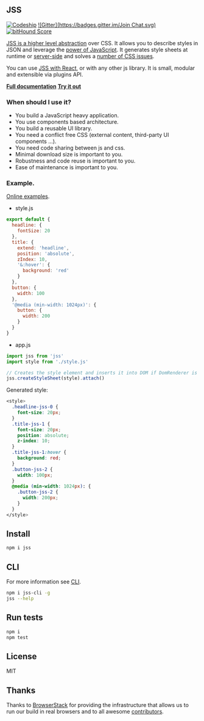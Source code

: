 ## JSS

[![Codeship](https://codeship.com/projects/a63ccb40-5d57-0133-fdca-6a352dca42a3/status?branch=master)](https://www.codeship.io/projects/111070)
[![Gitter](https://badges.gitter.im/Join Chat.svg)](https://gitter.im/jsstyles/jss?utm_source=badge&utm_medium=badge&utm_campaign=pr-badge&utm_content=badge)
[![bitHound Score](https://www.bithound.io/jsstyles/jss/badges/score.svg)](https://www.bithound.io/jsstyles/jss)

[JSS is a higher level abstraction](https://medium.com/@oleg008/jss-is-css-d7d41400b635) over CSS. It allows you to describe styles in JSON and leverage the [power of JavaScript](./docs/vs.md). It generates style sheets at runtime or [server-side](./docs/server-side.md) and solves a [number of CSS issues](./docs/solved-issues.md).

You can use [JSS with React](https://github.com/jsstyles/react-jss), or with any other js library. It is small, modular and extensible via plugins API.

[**Full documentation**](./docs/index.md)
[**Try it out**](http://jsstyles.github.io/repl/)

### When should I use it?

- You build a JavaScript heavy application.
- You use components based architecture.
- You build a reusable UI library.
- You need a conflict free CSS (external content, third-party UI components ...).
- You need code sharing between js and css.
- Minimal download size is important to you.
- Robustness and code reuse is important to you.
- Ease of maintenance is important to you.

### Example.

[Online examples](http://jsstyles.github.io/examples/index.html).

- style.js
```javascript
export default {
  headline: {
    fontSize: 20
  },
  title: {
    extend: 'headline',
    position: 'absolute',
    zIndex: 10,
    '&:hover': {
      background: 'red'
    }
  },
  button: {
    width: 100
  },
  '@media (min-width: 1024px)': {
    button: {
      width: 200
    }
  }
}
```

- app.js
```javascript
import jss from 'jss'
import style from './style.js'

// Creates the style element and inserts it into DOM if DomRenderer is used.
jss.createStyleSheet(style).attach()
```

Generated style:

```css
<style>
  .headline-jss-0 {
    font-size: 20px;
  }
  .title-jss-1 {
    font-size: 20px;
    position: absolute;
    z-index: 10;
  }
  .title-jss-1:hover {
    background: red;
  }
  .button-jss-2 {
    width: 100px;
  }
  @media (min-width: 1024px): {
    .button-jss-2 {
      width: 200px;
    }
  }
</style>
```

## Install

```bash
npm i jss
```

## CLI

For more information see [CLI](https://github.com/jsstyles/jss-cli).

```bash
npm i jss-cli -g
jss --help
```

## Run tests

```bash
npm i
npm test
```

## License

MIT

## Thanks

Thanks to [BrowserStack](https://www.browserstack.com) for providing the infrastructure that allows us to run our build in real browsers and to all awesome [contributors](https://github.com/jsstyles/jss/graphs/contributors).
